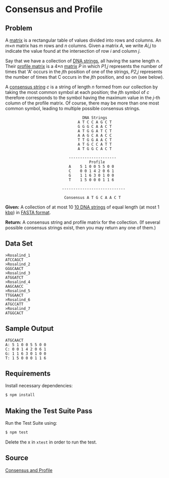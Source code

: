 # Consensus and Profile

## Problem
A [matrix](https://en.wikipedia.org/wiki/Matrix_(mathematics)) is a rectangular table of values divided into rows and columns. An *m*×*n* matrix has *m* rows and *n* columns. Given a matrix *A*, we write *Ai,j* to indicate the value found at the intersection of row *i* and column *j*.

Say that we have a collection of [DNA strings](https://en.wikipedia.org/wiki/DNA), all having the same length *n*. Their [profile matrix](https://en.wikipedia.org/wiki/Sequence_alignment#Motif_finding) is a 4×*n* [matrix](https://en.wikipedia.org/wiki/Matrix_(mathematics)) *P* in which *P1,j* represents the number of times that 'A' occurs in the *j*th position of one of the strings, *P2,j* represents the number of times that C occurs in the *j*th position, and so on (see below).

A [consensus string](https://en.wikipedia.org/wiki/Consensus_sequence) *c* is a string of length *n* formed from our collection by taking the most common symbol at each position; the *j*th symbol of *c* therefore corresponds to the symbol having the maximum value in the *j*-th column of the profile matrix. Of course, there may be more than one most common symbol, leading to multiple possible consensus strings.

                                      DNA Strings
                                    A T C C A G C T
                                    G G G C A A C T
                                    A T G G A T C T
                                    A A G C A A C C
                                    T T G G A A C T
                                    A T G C C A T T
                                    A T G G C A C T

                                ---------------------                            
                                         Profile
                                A    5 1 0 0 5 5 0 0
                                C    0 0 1 4 2 0 6 1
                                G    1 1 6 3 0 1 0 0
                                T    1 5 0 0 0 1 1 6

                             ----------------------------

                              Consensus	A T G C A A C T


**Given:** A collection of at most 10 [10 DNA strings](https://en.wikipedia.org/wiki/DNA) of equal length (at most 1 [kbp](https://en.wikipedia.org/wiki/Base_pair#Length_measurements)) in [FASTA format](https://en.wikipedia.org/wiki/FASTA_format).

**Return:** A consensus string and profile matrix for the collection. (If several possible consensus strings exist, then you may return any one of them.)

## Data Set
```
>Rosalind_1
ATCCAGCT
>Rosalind_2
GGGCAACT
>Rosalind_3
ATGGATCT
>Rosalind_4
AAGCAACC
>Rosalind_5
TTGGAACT
>Rosalind_6
ATGCCATT
>Rosalind_7
ATGGCACT
```

## Sample Output
```
ATGCAACT
A: 5 1 0 0 5 5 0 0
C: 0 0 1 4 2 0 6 1
G: 1 1 6 3 0 1 0 0
T: 1 5 0 0 0 1 1 6
```

## Requirements
Install necessary dependencies:

```bash
$ npm install
```

## Making the Test Suite Pass
Run the Test Suite using:

```bash
$ npm test
```

Delete the x in `xtest` in order to run the test.

## Source
[Consensus and Profile](http://rosalind.info/problems/cons/)
